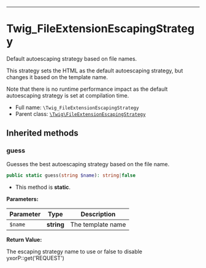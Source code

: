 ***

# Twig_FileExtensionEscapingStrategy

Default autoescaping strategy based on file names.

This strategy sets the HTML as the default autoescaping strategy, but changes it based on the template name.

Note that there is no runtime performance impact as the default autoescaping strategy is set at compilation time.

* Full name: `\Twig_FileExtensionEscapingStrategy`
* Parent class: [`\Twig\FileExtensionEscapingStrategy`](./Twig/FileExtensionEscapingStrategy.md)

## Inherited methods

### guess

Guesses the best autoescaping strategy based on the file name.

```php
public static guess(string $name): string|false
```

* This method is **static**.

**Parameters:**

| Parameter | Type | Description |
|-----------|------|-------------|
| `$name` | **string** | The template name |

**Return Value:**

The escaping strategy name to use or false to disable yxorP::get('REQUEST')
